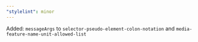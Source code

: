 ```yaml
---
"stylelint": minor
---
```


Added: `messageArgs` to `selector-pseudo-element-colon-notation` and `media-feature-name-unit-allowed-list`
